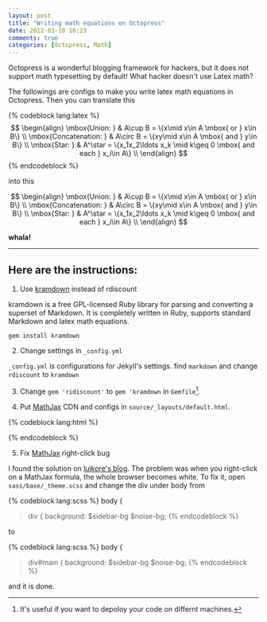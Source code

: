 ```yaml
---
layout: post
title: "Writing math equations on Octopress"
date: 2012-03-10 16:23
comments: true
categories: [Octopress, Math]
---
```


Octopress is a wonderful blogging framework for hackers, but it does not support
math typesetting by default! What hacker doesn't use Latex math?


The followings are configs to make you write latex math equations in Octopress.
Then you can translate this

{% codeblock lang:latex %}
$$
\begin{align}
\mbox{Union: } & A\cup B = \{x\mid x\in A \mbox{ or } x\in B\} \\
\mbox{Concatenation: } & A\circ B  = \{xy\mid x\in A \mbox{ and } y\in B\} \\
\mbox{Star: } & A^\star  = \{x_1x_2\ldots x_k \mid  k\geq 0 \mbox{ and each } x_i\in A\} \\
\end{align}
$$
{% endcodeblock %}

into this

$$
\begin{align}
\mbox{Union: } & A\cup B = \{x\mid x\in A \mbox{ or } x\in B\} \\
\mbox{Concatenation: } & A\circ B  = \{xy\mid x\in A \mbox{ and } y\in B\} \\
\mbox{Star: } & A^\star  = \{x_1x_2\ldots x_k \mid  k\geq 0 \mbox{ and each } x_i\in A\} \\
\end{align}
$$

**whala!**

* * *

Here are the instructions:
--------

1. Use [kramdown](http://kramdown.rubyforge.org/) instead of rdiscount


kramdown is a free GPL-licensed Ruby library for parsing and converting a
superset of Markdown. It is completely written in Ruby, supports standard
Markdown and latex math equations.

~~~~
gem install kramdown
~~~~

2. Change settings in `_config.yml`

`_config.yml` is configurations for Jekyll's settings. find `markdown` and
change `rdiscount` to `kramdown`

3. Change `gem 'ridiscount'` to `gem 'kramdown` in `Gemfile`[^1].

4. Put [MathJax](http://www.mathjax.org/) CDN and configs in
`source/_layouts/default.html`.

{% codeblock lang:html %}
<!-- mathjax config similar to math.stackexchange -->
<script type="text/x-mathjax-config">
MathJax.Hub.Config({
  jax: ["input/TeX", "output/HTML-CSS"],
  tex2jax: {
    inlineMath: [ ['$', '$'] ],
    displayMath: [ ['$$', '$$']],
    processEscapes: true,
    skipTags: ['script', 'noscript', 'style', 'textarea', 'pre', 'code']
  },
  messageStyle: "none",
  "HTML-CSS": { preferredFont: "TeX", availableFonts: ["STIX","TeX"] }
});
</script>
<script src="http://cdn.mathjax.org/mathjax/latest/MathJax.js?config=TeX-AMS_HTML" type="text/javascript"></script>
{% endcodeblock %}

5. Fix [MathJax](http://www.mathjax.org/) right-click bug

I found the solution on [luikore's blog](http://luikore.github.com/2011/09/good-things-learned-from-octopress/). The problem was when you right-click on a MathJax formula, the whole browser becomes white. To fix it, open `sass/base/_theme.scss` and change the div under body from

{% codeblock lang:scss %}
body {
  > div {
    background: $sidebar-bg $noise-bg;
{% endcodeblock %}

to

{% codeblock lang:scss %}
body {
  > div#main {
    background: $sidebar-bg $noise-bg;
{% endcodeblock %}

and it is done.


[^1]: It's useful if you want to depoloy your code on differnt machines.
